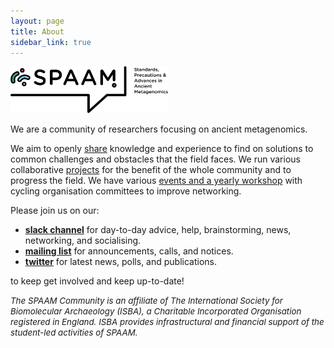 ```yaml
---
layout: page
title: About
sidebar_link: true
---
```


<img src="/assets/media/SPAAM-Logo-Full-Colour.svg" class="center" width="50%" >

We are a community of researchers focusing on ancient metagenomics.

We aim to openly [share](https://spaam-community.slack.com/) knowledge and experience to find on solutions to common challenges and obstacles that the field faces.
We run various collaborative [projects](/projects) for the benefit of the whole community and to progress the field.
We have various [events and a yearly workshop](/categories/events) with cycling organisation committees to improve networking.

Please join us on our:

- [**slack channel**](https://join.slack.com/t/spaam-community/shared_invite/zt-ei8pfw4m-XdBGTQwRaXWrEkd618YlhQ)
for day-to-day advice, help, brainstorming, news, networking, and socialising.
- [**mailing list**](https://www.listserv.dfn.de/sympa/info/spaam-community) for announcements, calls, and notices.
- [**twitter**](http://twitter.com/spaam_community) for latest news, polls, and publications.

to keep get involved and keep up-to-date!


<i style="font-size: 10pt">The SPAAM Community is an affiliate of The International Society for Biomolecular Archaeology (ISBA), a Charitable Incorporated Organisation registered in England. ISBA provides infrastructural and financial support of the student-led activities of SPAAM.</i>
